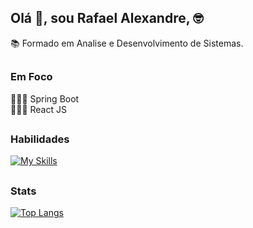 ## Olá 👋, sou Rafael Alexandre, 🤓
📚 Formado em Analise e Desenvolvimento de Sistemas.

##

### Em Foco
👨🏻‍💻 Spring Boot  
👨🏻‍💻 React JS

##

### Habilidades
[![My Skills](https://skills.thijs.gg/icons?i=java,js,html,css,python,mysql,spring,mongodb,react)](https://skills.thijs.gg)

##

### Stats
[![Top Langs](https://github-readme-stats.vercel.app/api/top-langs/?username=Rafael-Alexandre-96&layout=compact)](https://github.com/anuraghazra/github-readme-stats)
